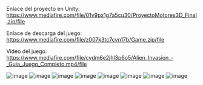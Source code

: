 Enlace del proyecto en Unity: https://www.mediafire.com/file/01v9px1g7a5cu30/ProyectoMotores3D_Final.zip/file

Enlace de descarga del juego: https://www.mediafire.com/file/z007k3tc7cvn17b/Game.zip/file

Video del juego: https://www.mediafire.com/file/cydm6e2jhl3p6o5/Alien_Invasion_-_Guia_Juego_Completo.mp4/file

![image](https://github.com/MrAntonio7/SimleGTAwithUnity/assets/25661306/c830c06b-918c-48da-84e3-97a50255cf09)
![image](https://github.com/MrAntonio7/SimleGTAwithUnity/assets/25661306/d655c6dd-7d01-47c7-a5c0-5328ba061478)
![image](https://github.com/MrAntonio7/SimleGTAwithUnity/assets/25661306/fc7360c1-d014-4931-b934-04dbe1c0f5b1)
![image](https://github.com/MrAntonio7/SimleGTAwithUnity/assets/25661306/585a0aba-82f3-4d71-b555-5d2341aefd1c)
![image](https://github.com/MrAntonio7/SimleGTAwithUnity/assets/25661306/eb22aac7-16b3-431b-80c9-a43468053caf)
![image](https://github.com/MrAntonio7/SimleGTAwithUnity/assets/25661306/f0bd4485-1287-4bc8-9c11-30d8f7d23646)
![image](https://github.com/MrAntonio7/SimleGTAwithUnity/assets/25661306/597c7054-0c16-4ba5-8072-05095402698d)
![image](https://github.com/MrAntonio7/SimleGTAwithUnity/assets/25661306/6e44a740-27b1-4d2d-b2a4-ad5cba2fdcbb)
